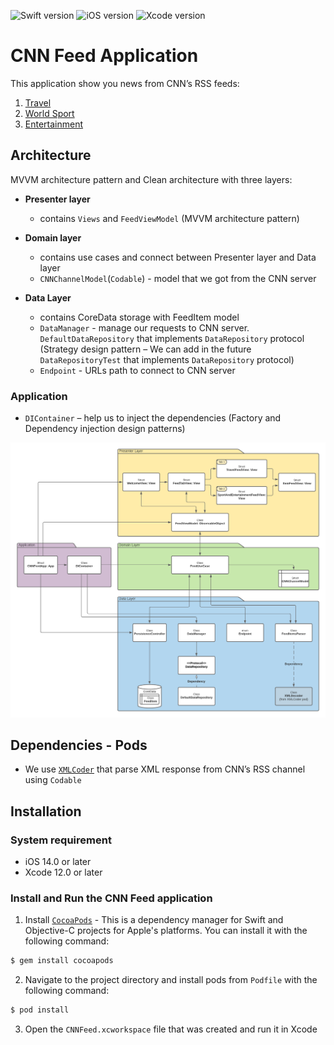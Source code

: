 ![Swift version](https://img.shields.io/badge/Swift-%205.3-orange)
![iOS version](https://img.shields.io/badge/iOS-%2014.0-brightgreen)
![Xcode version](https://img.shields.io/badge/Xcode-%2012.0-blue)

# CNN Feed Application
This application show you news from CNN’s RSS feeds: 
1. [Travel](http://rss.cnn.com/rss/edition_travel.rss)
2. [World Sport](http://rss.cnn.com/rss/edition_sport.rss)
3. [Entertainment](http://rss.cnn.com/rss/edition_entertainment.rss)

## Architecture
MVVM architecture pattern and Clean architecture with three layers:
- **Presenter layer**
  - contains `Views` and `FeedViewModel` (MVVM architecture pattern)
  
- **Domain layer**
  - contains use cases and connect between Presenter layer and Data layer
  - `CNNChannelModel`(`Codable`) - model that we got from the CNN server

- **Data Layer**
  - contains CoreData storage with FeedItem model
  - `DataManager` - manage our requests to CNN server. `DefaultDataRepository` that implements `DataRepository` protocol (Strategy design pattern – We can add in the future `DataRepositoryTest` that implements `DataRepository` protocol)
  - `Endpoint` - URLs path to connect to CNN server

### **Application**
  - `DIContainer` – help us to inject the dependencies (Factory and Dependency injection design patterns)


![Screenshot](CNNFeedArchitectureImage.png)


## Dependencies - Pods
- We use [`XMLCoder`](https://github.com/MaxDesiatov/XMLCoder) that parse XML response from CNN’s RSS channel using `Codable`


## Installation
### System requirement
- iOS 14.0 or later
- Xcode 12.0 or later

### Install and Run the CNN Feed application
1. Install [`CocoaPods`](https://cocoapods.org) - This is a dependency manager for Swift and Objective-C projects for Apple's platforms. 
You can install it with the following command:

```bash
$ gem install cocoapods
```

2. Navigate to the project directory and install pods from `Podfile` with the following command:

```bash
$ pod install
```

3. Open the `CNNFeed.xcworkspace` file that was created and run it in Xcode
